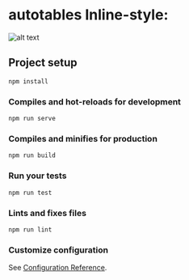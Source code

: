 # autotables Inline-style: 
![alt text](https://github.com/CityOfLewisvilleTexas/VuedTables/src/assets/robot-dark.png "Logo Title Text 1")


## Project setup
```
npm install
```

### Compiles and hot-reloads for development
```
npm run serve
```

### Compiles and minifies for production
```
npm run build
```

### Run your tests
```
npm run test
```

### Lints and fixes files
```
npm run lint
```

### Customize configuration
See [Configuration Reference](https://cli.vuejs.org/config/).
